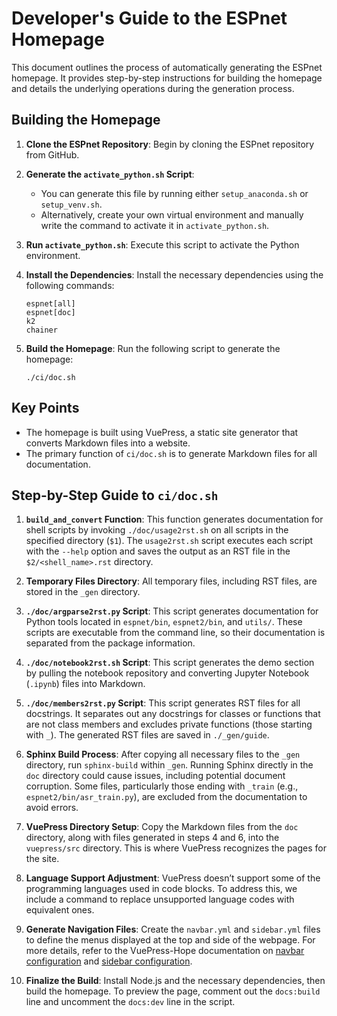 
# Developer's Guide to the ESPnet Homepage

This document outlines the process of automatically generating the ESPnet homepage. It provides step-by-step instructions for building the homepage and details the underlying operations during the generation process.

## Building the Homepage

1. **Clone the ESPnet Repository**: Begin by cloning the ESPnet repository from GitHub.

2. **Generate the `activate_python.sh` Script**:
   - You can generate this file by running either `setup_anaconda.sh` or `setup_venv.sh`.
   - Alternatively, create your own virtual environment and manually write the command to activate it in `activate_python.sh`.

3. **Run `activate_python.sh`**: Execute this script to activate the Python environment.

4. **Install the Dependencies**:
   Install the necessary dependencies using the following commands:
   ```
   espnet[all]
   espnet[doc]
   k2
   chainer
   ```

5. **Build the Homepage**:
   Run the following script to generate the homepage:
   ```
   ./ci/doc.sh
   ```

## Key Points

- The homepage is built using VuePress, a static site generator that converts Markdown files into a website.
- The primary function of `ci/doc.sh` is to generate Markdown files for all documentation.

## Step-by-Step Guide to `ci/doc.sh`

1. **`build_and_convert` Function**:
   This function generates documentation for shell scripts by invoking `./doc/usage2rst.sh` on all scripts in the specified directory (`$1`). The `usage2rst.sh` script executes each script with the `--help` option and saves the output as an RST file in the `$2/<shell_name>.rst` directory.

2. **Temporary Files Directory**:
   All temporary files, including RST files, are stored in the `_gen` directory.

3. **`./doc/argparse2rst.py` Script**:
   This script generates documentation for Python tools located in `espnet/bin`, `espnet2/bin`, and `utils/`. These scripts are executable from the command line, so their documentation is separated from the package information.

4. **`./doc/notebook2rst.sh` Script**:
   This script generates the demo section by pulling the notebook repository and converting Jupyter Notebook (`.ipynb`) files into Markdown.

5. **`./doc/members2rst.py` Script**:
   This script generates RST files for all docstrings. It separates out any docstrings for classes or functions that are not class members and excludes private functions (those starting with `_`). The generated RST files are saved in `./_gen/guide`.

6. **Sphinx Build Process**:
   After copying all necessary files to the `_gen` directory, run `sphinx-build` within `_gen`. Running Sphinx directly in the `doc` directory could cause issues, including potential document corruption. Some files, particularly those ending with `_train` (e.g., `espnet2/bin/asr_train.py`), are excluded from the documentation to avoid errors.

7. **VuePress Directory Setup**:
   Copy the Markdown files from the `doc` directory, along with files generated in steps 4 and 6, into the `vuepress/src` directory. This is where VuePress recognizes the pages for the site.

8. **Language Support Adjustment**:
   VuePress doesn’t support some of the programming languages used in code blocks. To address this, we include a command to replace unsupported language codes with equivalent ones.

9. **Generate Navigation Files**:
   Create the `navbar.yml` and `sidebar.yml` files to define the menus displayed at the top and side of the webpage. For more details, refer to the VuePress-Hope documentation on [navbar configuration](https://theme-hope.vuejs.press/config/theme/layout.html#navbar-config) and [sidebar configuration](https://theme-hope.vuejs.press/config/theme/layout.html#sidebar-config).

10. **Finalize the Build**:
    Install Node.js and the necessary dependencies, then build the homepage. To preview the page, comment out the `docs:build` line and uncomment the `docs:dev` line in the script.
